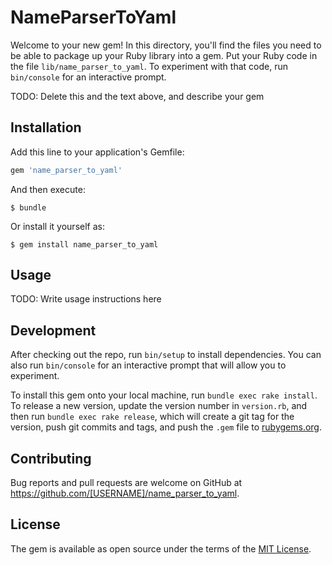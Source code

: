 # NameParserToYaml

Welcome to your new gem! In this directory, you'll find the files you need to be able to package up your Ruby library into a gem. Put your Ruby code in the file `lib/name_parser_to_yaml`. To experiment with that code, run `bin/console` for an interactive prompt.

TODO: Delete this and the text above, and describe your gem

## Installation

Add this line to your application's Gemfile:

```ruby
gem 'name_parser_to_yaml'
```

And then execute:

    $ bundle

Or install it yourself as:

    $ gem install name_parser_to_yaml

## Usage

TODO: Write usage instructions here

## Development

After checking out the repo, run `bin/setup` to install dependencies. You can also run `bin/console` for an interactive prompt that will allow you to experiment.

To install this gem onto your local machine, run `bundle exec rake install`. To release a new version, update the version number in `version.rb`, and then run `bundle exec rake release`, which will create a git tag for the version, push git commits and tags, and push the `.gem` file to [rubygems.org](https://rubygems.org).

## Contributing

Bug reports and pull requests are welcome on GitHub at https://github.com/[USERNAME]/name_parser_to_yaml.


## License

The gem is available as open source under the terms of the [MIT License](http://opensource.org/licenses/MIT).


